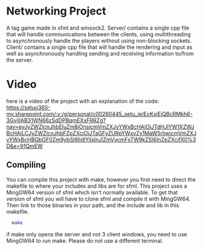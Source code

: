 
# Networking Project

A tag game made in sfml and winsock2. Server/ contains a single cpp file that will handle communications between the clients, using multithreading to asynchronously handle the players without using non-blocking sockets. Client/ contains a single cpp file that will handle the rendering and input as well as asynchronously handling sending and receiving information to/from the server.

# Video
here is a video of the project with an explanation of the code: 
https://setuo365-my.sharepoint.com/:v:/g/personal/c00260445_setu_ie/EcKxjEjQBcRMkh6-3GvjlIAB31WN66zSdDPBqmEXxFRRZg?nav=eyJyZWZlcnJhbEluZm8iOnsicmVmZXJyYWxBcHAiOiJTdHJlYW1XZWJBcHAiLCJyZWZlcnJhbFZpZXciOiJTaGFyZURpYWxvZy1MaW5rIiwicmVmZXJyYWxBcHBQbGF0Zm9ybSI6IldlYiIsInJlZmVycmFsTW9kZSI6InZpZXcifX0%3D&e=91QmEW

## Compiling

You can compile this project with make, however you first need to direct the makefile to where your includes and libs are for sfml. This project uses a MingGW64 version of sfml which isn't normally available. To get that version of sfml you will have to clone sfml and compile it with MingGW64. Then link to those binaries in your path, and the include and lib in this makefile.

```bash
  make
```

if make only opens the server and not 3 client windows, you need to use MingGW64 to run make. Please do not use a different terminal.